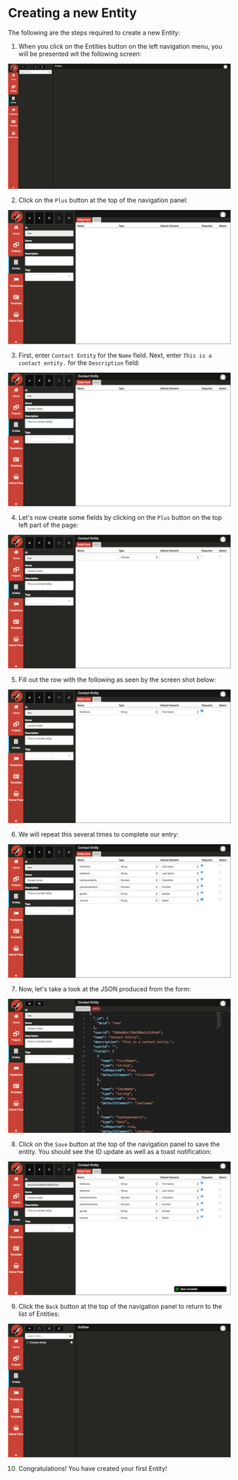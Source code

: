 # Creating a new Entity

The following are the steps required to create a new Entity:

1. When you click on the Entities button on the left navigation menu, you will be presented wit the following screen:

  ![Entities](../../assets/images/entities/fec-entities.png)

2. Click on the `Plus` button at the top of the navigation panel: 

  ![Entities](../../assets/images/entities/new/capture2.png)

3. First, enter `Contact Entity` for the `Name` field. Next, enter `This is a contact entity.` for the `Description` field:

  ![Entities](../../assets/images/entities/new/capture4.png)

4. Let's now create some fields by clicking on the `Plus` button on the top left part of the page:

  ![Entities](../../assets/images/entities/new/capture5.png)

5. Fill out the row with the following as seen by the screen shot below:

  ![Entities](../../assets/images/entities/new/capture9.png)

6. We will repeat this several times to complete our entry:

  ![Entities](../../assets/images/entities/new/capture34.png)

7. Now, let's take a look at the JSON produced from the form:

  ![Entities](../../assets/images/entities/new/capture35.png)

8. Click on the `Save` button at the top of the navigation panel to save the entity. You should see the ID update as well as a toast notification:

  ![Entities](../../assets/images/entities/new/capture37.png)

9. Click the `Back` button at the top of the navigation panel to return to the list of Entities:

  ![Entities](../../assets/images/entities/new/capture40.png)

10. Congratulations! You have created your first Entity!
